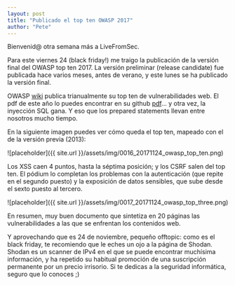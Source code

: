 ```yaml
---
layout: post
title: "Publicado el top ten OWASP 2017"
author: "Pete"
---
```


Bienvenid@ otra semana más a LiveFromSec. 

Para este viernes 24 (black friday!) me traigo la publicación de la versión final del OWASP top ten 2017. La versión preliminar (release candidate) fue publicada hace varios meses, antes de verano, y este lunes se ha publicado la versión final.

OWASP [wiki](https://es.wikipedia.org/wiki/Open_Web_Application_Security_Project) publica trianualmente su top ten de vulnerabilidades web. El pdf de este año lo puedes encontrar en su github [pdf](https://github.com/OWASP/Top10/blob/master/2017/OWASP%20Top%2010-2017%20(en).pdf)... y otra vez, la inyección SQL gana. Y eso que los prepared statements llevan entre nosotros mucho tiempo.

En la siguiente imagen puedes ver cómo queda el top ten, mapeado con el de la versión previa (2013):

![placeholder]({{ site.url }}/assets/img/0016_20171124_owasp_top_ten.png)

Los XSS caen 4 puntos, hasta la séptima posición; y los CSRF salen del top ten. El pódium lo completan los problemas con la autenticación (que repite en el segundo puesto) y la exposición de datos sensibles, que sube desde el sexto puesto al tercero.

![placeholder]({{ site.url }}/assets/img/0017_20171124_owasp_top_three.png)

En resumen, muy buen documento que sintetiza en 20 páginas las vulnerabilidades a las que se enfrentan los contenidos web.

Y aprovechando que es 24 de noviembre, pequeño offtopic: como es el black friday, te recomiendo que le eches un ojo a la página de Shodan. Shodan es un scanner de IPv4 en el que se puede encontrar muchísima información, y ha repetido su habitual promoción de una suscripción permanente por un precio irrisorio. Si te dedicas a la seguridad informática, seguro que lo conoces ;)
